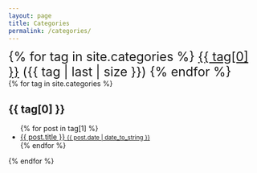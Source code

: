 ```yaml
---
layout: page
title: Categories
permalink: /categories/
---
```



  <div style = "font-size: 25px;">
    {% for tag in site.categories %}
        <a href="#{{ tag[0] | slugify }}" class="post-tag">{{ tag[0] }}</a>
        <span class="size">({{ tag | last | size }})</span>
    {% endfor %}
  </div>
  <div >
    {% for tag in site.categories %}
    <h2 id="{{ tag[0] | slugify }}">{{ tag[0] }}</h2>
    <ul>
      {% for post in tag[1] %}
        <a class="post-title" href="{{ site.baseurl }}{{ post.url }}">
      <li>
        {{ post.title }}
      <small class="post-date">{{ post.date | date_to_string }}</small>
      </li>
      </a>
      {% endfor %}
    </ul>
    {% endfor %}
  </div>
